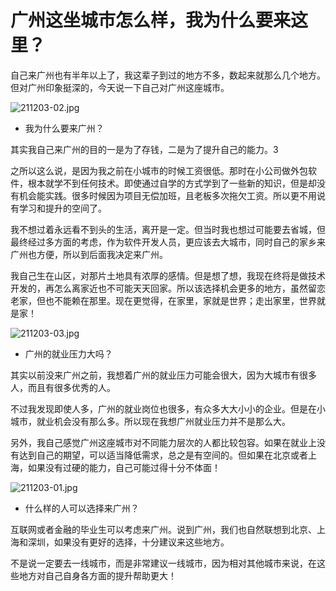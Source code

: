 # 广州这坐城市怎么样，我为什么要来这里？

自己来广州也有半年以上了，我这辈子到过的地方不多，数起来就那么几个地方。但对广州印象挺深的，今天说一下自己对广州这座城市。

![211203-02.jpg][1]

- 我为什么要来广州？

其实我自己来广州的目的一是为了存钱，二是为了提升自己的能力。3

之所以这么说，是因为我之前在小城市的时候工资很低。那时在小公司做外包软件，根本就学不到任何技术。即使通过自学的方式学到了一些新的知识，但是却没有机会能实践。很多时候因为项目无偿加班，且老板多次拖欠工资。所以更不用说有学习和提升的空间了。

我不想过着永远看不到头的生活，离开是一定。但当时我也想过可能要去省城，但最终经过多方面的考虑，作为软件开发人员，更应该去大城市，同时自己的家乡来广州也方便，所以到后面我决定来广州。

我自己生在山区，对那片土地具有浓厚的感情。但是想了想，我现在终将是做技术开发的，再怎么离家近也不可能天天回家。所以该选择机会更多的地方，虽然留恋老家，但也不能赖在那里。现在更觉得，在家里，家就是世界；走出家里，世界就是家！

![211203-03.jpg][2]

- 广州的就业压力大吗？

其实以前没来广州之前，我想着广州的就业压力可能会很大，因为大城市有很多人，而且有很多优秀的人。

不过我发现即使人多，广州的就业岗位也很多，有众多大大小小的企业。但是在小城市，就业机会没有那么多。所以现在我想广州就业压力并不是那么大。

另外，我自己感觉广州这座城市对不同能力层次的人都比较包容。如果在就业上没有达到自己的期望，可以适当降低需求，总之是有空间的。但如果在北京或者上海，如果没有过硬的能力，自己可能过得十分不体面！

![211203-01.jpg][3]

- 什么样的人可以选择来广州？

互联网或者金融的毕业生可以考虑来广州。说到广州，我们也自然联想到北京、上海和深圳，如果没有更好的选择，十分建议来这些地方。

不是说一定要去一线城市，而是非常建议一线城市，因为相对其他城市来说，在这些地方对自己自身各方面的提升帮助更大！

  [1]: https://blog.jkdev.cn/usr/uploads/2021/12/3391482445.jpg
  [2]: https://blog.jkdev.cn/usr/uploads/2021/12/2155552146.jpg
  [3]: https://blog.jkdev.cn/usr/uploads/2021/12/317634381.jpg
